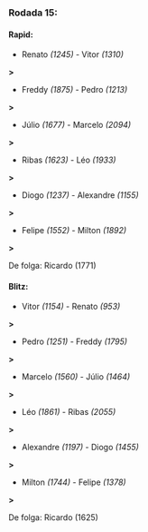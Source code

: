 ### Rodada 15:

#### Rapid:

* Renato *(1245)*     -     Vitor *(1310)*

 **>** 
* Freddy *(1875)*     -     Pedro *(1213)*

 **>** 
* Júlio *(1677)*     -     Marcelo *(2094)*

 **>** 
* Ribas *(1623)*     -     Léo *(1933)*

 **>** 
* Diogo *(1237)*     -     Alexandre *(1155)*

 **>** 
* Felipe *(1552)*     -     Milton *(1892)*

 **>** 

De folga: Ricardo (1771)

#### Blitz:

* Vitor *(1154)*     -     Renato *(953)*

 **>** 
* Pedro *(1251)*     -     Freddy *(1795)*

 **>** 
* Marcelo *(1560)*     -     Júlio *(1464)*

 **>** 
* Léo *(1861)*     -     Ribas *(2055)*

 **>** 
* Alexandre *(1197)*     -     Diogo *(1455)*

 **>** 
* Milton *(1744)*     -     Felipe *(1378)*

 **>** 

De folga: Ricardo (1625)

